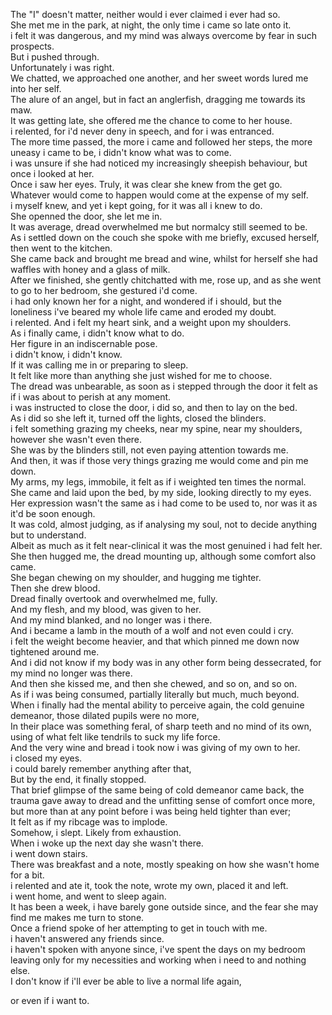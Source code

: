 The "I" doesn't matter, neither would i ever claimed i ever had so.  
She met me in the park, at night, the only time i came so late onto it.  
i felt it was dangerous, and my mind was always overcome by fear in such prospects.  
But i pushed through.  
Unfortunately i was right.  
We chatted, we approached one another, and her sweet words lured me into her self.  
The alure of an angel, but in fact an anglerfish, dragging me towards its maw.  
It was getting late, she offered me the chance to come to her house.  
i relented, for i'd never deny in speech, and for i was entranced.  
The more time passed, the more i came and followed her steps, the more uneasy i came to be, i didn't know what was to come.  
i was unsure if she had noticed my increasingly sheepish behaviour, but once i looked at her.  
Once i saw her eyes. Truly, it was clear she knew from the get go.  
Whatever would come to happen would come at the expense of my self.  
i myself knew, and yet i kept going, for it was all i knew to do.  
She openned the door, she let me in.  
It was average, dread overwhelmed me but normalcy still seemed to be.  
As i settled down on the couch she spoke with me briefly, excused herself, then went to the kitchen.  
She came back and brought me bread and wine, whilst for herself she had waffles with honey and a glass of milk.  
After we finished, she gently chitchatted with me, rose up, and as she went to go to her bedroom, she gestured i'd come.  
i had only known her for a night, and wondered if i should, but the loneliness i've beared my whole life came and eroded my doubt.  
i relented. And i felt my heart sink, and a weight upon my shoulders.  
As i finally came, i didn't know what to do.  
Her figure in an indiscernable pose.  
i didn't know, i didn't know.  
If it was calling me in or preparing to sleep.  
It felt like more than anything she just wished for me to choose.  
The dread was unbearable, as soon as i stepped through the door it felt as if i was about to perish at any moment.  
i was instructed to close the door, i did so, and then to lay on the bed.  
As i did so she left it, turned off the lights, closed the blinders.  
i felt something grazing my cheeks, near my spine, near my shoulders, however she wasn't even there.  
She was by the blinders still, not even paying attention towards me.  
And then, it was if those very things grazing me would come and pin me down.  
My arms, my legs, immobile, it felt as if i weighted ten times the normal.  
She came and laid upon the bed, by my side, looking directly to my eyes.  
Her expression wasn't the same as i had come to be used to, nor was it as it'd be soon enough.  
It was cold, almost judging, as if analysing my soul, not to decide anything but to understand.  
Albeit as much as it felt near-clinical it was the most genuined i had felt her.  
She then hugged me, the dread mounting up, although some comfort also came.  
She began chewing on my shoulder, and hugging me tighter.  
Then she drew blood.  
Dread finally overtook and overwhelmed me, fully.  
And my flesh, and my blood, was given to her.  
And my mind blanked, and no longer was i there.  
And i became a lamb in the mouth of a wolf and not even could i cry.  
i felt the weight become heavier, and that which pinned me down now tightened around me.  
And i did not know if my body was in any other form being dessecrated, for my mind no longer was there.  
And then she kissed me, and then she chewed, and so on, and so on.  
As if i was being consumed, partially literally but much, much beyond.  
When i finally had the mental ability to perceive again, the cold genuine demeanor, those dilated pupils were no more,  
In their place was something feral, of sharp teeth and no mind of its own, using of what felt like tendrils to suck my life force.  
And the very wine and bread i took now i was giving of my own to her.  
i closed my eyes.  
i could barely remember anything after that,  
But by the end, it finally stopped.   
That brief glimpse of the same being of cold demeanor came back, the trauma gave away to dread and the unfitting sense of comfort once more,  
but more than at any point before i was being held tighter than ever;  
It felt as if my ribcage was to implode.  
Somehow, i slept. Likely from exhaustion.  
When i woke up the next day she wasn't there.  
i went down stairs.  
There was breakfast and a note, mostly speaking on how she wasn't home for a bit.  
i relented and ate it, took the note, wrote my own, placed it and left.  
i went home, and went to sleep again.  
It has been a week, i have barely gone outside since, and the fear she may find me makes me turn to stone.  
Once a friend spoke of her attempting to get in touch with me.  
i haven't answered any friends since.  
i haven't spoken with anyone since, i've spent the days on my bedroom leaving only for my necessities and working when i need to and nothing else.  
I don't know if i'll ever be able to live a normal life again,

or even if i want to.  
